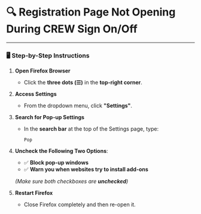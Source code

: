 # 🔍 Registration Page Not Opening During CREW Sign On/Off

---

### 🖥️ Step-by-Step Instructions

1. **Open Firefox Browser**
   - Click the **three dots (☰)** in the **top-right corner**.

2. **Access Settings**
   - From the dropdown menu, click **"Settings"**.

3. **Search for Pop-up Settings**
   - In the **search bar** at the top of the Settings page, type:  
     ```
     Pop
     ```

4. **Uncheck the Following Two Options**:
   - ✅ **Block pop-up windows**  
   - ✅ **Warn you when websites try to install add-ons**

   *(Make sure both checkboxes are **unchecked**)*
   
5. **Restart Firefox**
   - Close Firefox completely and then re-open it.

